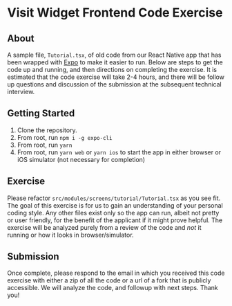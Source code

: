 # Visit Widget Frontend Code Exercise

## About

A sample file, `Tutorial.tsx`, of old code from our React Native app that has been wrapped with [Expo](https://docs.expo.dev/)
to make it easier to run. Below are steps to get the code up and running, and then directions on completing the exercise. It
is estimated that the code exercise will take 2-4 hours, and there will be follow up questions and discussion of the submission at
the subsequent technical interview.

## Getting Started

1. Clone the repository.
2. From root, run `npm i -g expo-cli`
3. From root, run `yarn`
4. From root, run `yarn web` or `yarn ios` to start the app in either browser or iOS simulator (not necessary for completion)

## Exercise

Please refactor `src/modules/screens/tutorial/Tutorial.tsx` as you see fit. The goal of this exercise is for us
to gain an understanding of your personal coding style. Any other files exist only so the app can run, albeit not
pretty or user friendly, for the benefit of the applicant if it might prove helpful. The exercise
will be analyzed purely from a review of the code and _not_ it running or how it looks in browser/simulator.

## Submission

Once complete, please respond to the email in which you received this code exercise with either a zip of all the code or a url
of a fork that is publicly accessible. We will analyze the code, and followup with next steps. Thank you!

